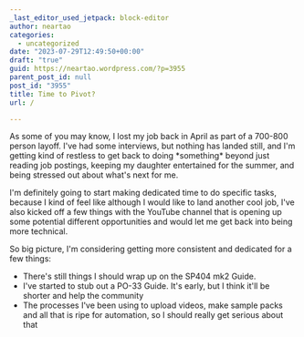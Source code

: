 ```yaml
---
_last_editor_used_jetpack: block-editor
author: neartao
categories:
  - uncategorized
date: "2023-07-29T12:49:50+00:00"
draft: "true"
guid: https://neartao.wordpress.com/?p=3955
parent_post_id: null
post_id: "3955"
title: Time to Pivot?
url: /

---
```

As some of you may know, I lost my job back in April as part of a 700-800 person layoff. I've had some interviews, but nothing has landed still, and I'm getting kind of restless to get back to doing \*something\* beyond just reading job postings, keeping my daughter entertained for the summer, and being stressed out about what's next for me.

I'm definitely going to start making dedicated time to do specific tasks, because I kind of feel like although I would like to land another cool job, I've also kicked off a few things with the YouTube channel that is opening up some potential different opportunities and would let me get back into being more technical.

So big picture, I'm considering getting more consistent and dedicated for a few things:

- There's still things I should wrap up on the SP404 mk2 Guide.
- I've started to stub out a PO-33 Guide. It's early, but I think it'll be shorter and help the community
- The processes I've been using to upload videos, make sample packs and all that is ripe for automation, so I should really get serious about that
